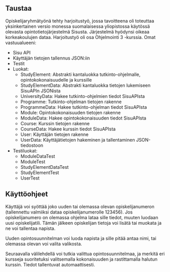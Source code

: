 ## Taustaa

Opiskelijaryhmätyönä tehty harjoitustyö, jossa tavoitteena oli toteuttaa yksinkertainen versio monessa suomalaisessa yliopistossa käytössä olevasta opintotietojärjestelmä Sisusta. Järjestelmä hyödynsi oikeaa korkeakoulujen dataa. Harjoitustyö oli osa Ohjelmointi 3 -kurssia. Omat vastuualueeni:  

* Sisu API
* Käyttäjän tietojen tallennus JSON:iin
* Testit
* Luokat:
  * StudyElement: Abstrakti kantaluokka tutkinto-ohjelmalle, opintokokonaisuudelle ja kurssille
  * StudyElementData: Abstrakti kantaluokka tietojen lukemiseen SisuAPIn JSONista
  * UniversityData: Hakee tutkinto-ohjelmien tiedot SisuAPIsta
  * Programme: Tutkinto-ohjelman tietojen rakenne
  * ProgrammeData: Hakee tutkinto-ohjelman tiedot SisuAPIsta
  * Module: Opintokokonaisuuden tietojen rakenne
  * ModuleData: Hakee opintokokonaisuuden tiedot SisuAPIsta
  * Course: Kurssin tietojen rakenne
  * CourseData: Hakee kurssin tiedot SisuAPIsta
  * User: Käyttäjän tietojen rakenne
  * UserData: Käyttäjätietojen hakeminen ja tallentaminen JSON-tiedostoon
* Testiluokat:
  * ModuleDataTest
  * ModuleTest
  * StudyElementDataTest
  * StudyElementTest
  * UserTest

## Käyttöohjeet

Käyttäjä voi syöttää joko uuden tai olemassa olevan opiskelijanumeron (tallennettu valmiiksi dataa opiskelijanumerolle 123456). Jos opiskelijanumero on olemassa ohjelma lataa sille tiedot, muuten luodaan uusi opiskelijatili. Tämän jälkeen opiskelijan tietoja voi lisätä tai muokata ja ne voi tallentaa napista.

Uuden opintosuunnitelman voi luoda napista ja sille pitää antaa nimi, tai olemassa olevan voi valita valikosta.

Seuraavalla välilehdellä voi tutkia valittua opintosuunnitelmaa, ja merkitä eri kursseja suoritetuksi valitsemalla kokonaisuuden ja rastittamalla halutun kurssin. Tiedot tallentuvat automaattisesti. 

